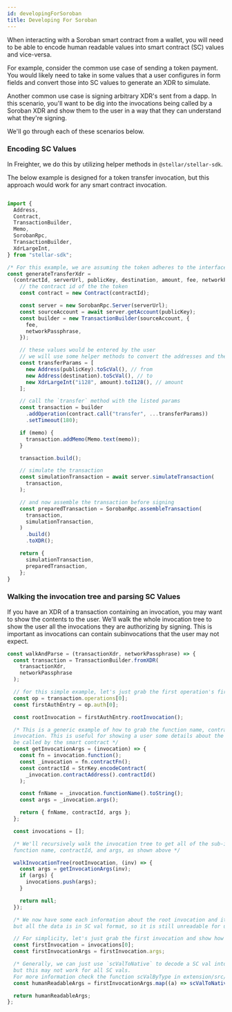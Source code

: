 ```yaml
---
id: developingForSoroban
title: Developing For Soroban
---
```


When interacting with a Soroban smart contract from a wallet, you will need to be able to encode human readable values into smart contract (SC) values and vice-versa.

For example, consider the common use case of sending a token payment. You would likely need to take in some values that a user configures in form fields and convert those into SC values to generate an XDR to simulate.

Another common use case is signing arbitrary XDR's sent from a dapp. In this scenario, you'll want to be dig into the invocations being called by a Soroban XDR and show them to the user in a way that they can understand what they're signing.

We'll go through each of these scenarios below.

### Encoding SC Values

In Freighter, we do this by utilizing helper methods in `@stellar/stellar-sdk`.

The below example is designed for a token transfer invocation, but this approach would work for any smart contract invocation.

```javascript

import {
  Address,
  Contract,
  TransactionBuilder,
  Memo,
  SorobanRpc,
  TransactionBuilder,
  XdrLargeInt,
} from "stellar-sdk";

/* For this example, we are assuming the token adheres to the interface documented in SEP-0041 */
const generateTransferXdr =
  (contractId, serverUrl, publicKey, destination, amount, fee, networkPassphrase, memo) => {
    // the contract id of the the token
    const contract = new Contract(contractId);

    const server = new SorobanRpc.Server(serverUrl);
    const sourceAccount = await server.getAccount(publicKey);
    const builder = new TransactionBuilder(sourceAccount, {
      fee,
      networkPassphrase,
    });

    // these values would be entered by the user
    // we will use some helper methods to convert the addresses and the amount into SC vals
    const transferParams = [
      new Address(publicKey).toScVal(), // from
      new Address(destination).toScVal(), // to
      new XdrLargeInt("i128", amount).toI128(), // amount
    ];

    // call the `transfer` method with the listed params
    const transaction = builder
      .addOperation(contract.call("transfer", ...transferParams))
      .setTimeout(180);

    if (memo) {
      transaction.addMemo(Memo.text(memo));
    }

    transaction.build();

    // simulate the transaction
    const simulationTransaction = await server.simulateTransaction(
      transaction,
    );

    // and now assemble the transaction before signing
    const preparedTransaction = SorobanRpc.assembleTransaction(
      transaction,
      simulationTransaction,
    )
      .build()
      .toXDR();

    return {
      simulationTransaction,
      preparedTransaction,
    };
}
```

### Walking the invocation tree and parsing SC Values

If you have an XDR of a transaction containing an invocation, you may want to show the contents to the user. We'll walk the whole invocation tree to show the user all the invocations they are authorizing by signing. This is important as invocations can contain subinvocations that the user may not expect.

```javascript
const walkAndParse = (transactionXdr, networkPassphrase) => {
  const transaction = TransactionBuilder.fromXDR(
    transactionXdr,
    networkPassphrase
  );

  // for this simple example, let's just grab the first operation's first auth entry
  const op = transaction.operations[0];
  const firstAuthEntry = op.auth[0];

  const rootInvocation = firstAuthEntry.rootInvocation();

  /* This is a generic example of how to grab the function name, contract id, and the parameters of the
  invocation. This is useful for showing a user some details about the function that is actually going to 
  be called by the smart contract */
  const getInvocationArgs = (invocation) => {
    const fn = invocation.function();
    const _invocation = fn.contractFn();
    const contractId = StrKey.encodeContract(
      _invocation.contractAddress().contractId()
    );

    const fnName = _invocation.functionName().toString();
    const args = _invocation.args();

    return { fnName, contractId, args };
  };

  const invocations = [];

  /* We'll recursively walk the invocation tree to get all of the sub-invocations and pull out the 
  function name, contractId, and args, as shown above */

  walkInvocationTree(rootInvocation, (inv) => {
    const args = getInvocationArgs(inv);
    if (args) {
      invocations.push(args);
    }

    return null;
  });

  /* We now have some each information about the root invocation and its subinvocations, 
  but all the data is in SC val format, so it is still unreadable for users */

  // For simplicity, let's just grab the first invocation and show how to parse it
  const firstInvocation = invocations[0];
  const firstInvocationArgs = firstInvocation.args;

  /* Generally, we can just use `scValToNative` to decode a SC val into a usable JS data type
  but this may not work for all SC vals.
  For more information check the function scValByType in extension/src/popup/helpers/soroban.ts */
  const humanReadableArgs = firstInvocationArgs.map((a) => scValToNative(a));

  return humanReadableArgs;
};
```
